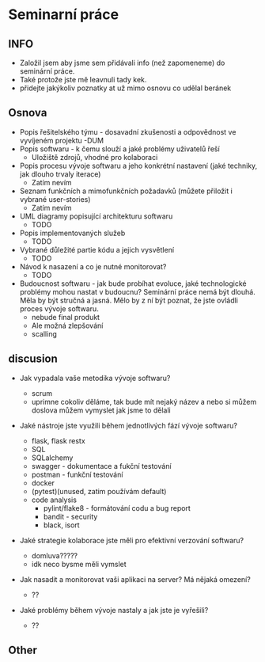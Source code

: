# Seminarní práce

## INFO
- Založil jsem aby jsme sem přidávali info (než zapomeneme) do seminární práce.
- Také protože jste mě leavnuli tady kek.
- přidejte jakýkoliv poznatky at už mimo osnovu co udělal beránek

## Osnova

- Popis řešitelského týmu - dosavadní zkušenosti a odpovědnost ve vyvíjeném projektu
    -DUM
- Popis softwaru - k čemu slouží a jaké problémy uživatelů řeší
    - Uložiště zdrojů, vhodné pro kolaboraci
- Popis procesu vývoje softwaru a jeho konkrétní nastavení (jaké techniky, jak dlouho trvaly iterace)
    - Zatím nevím
- Seznam funkčních a mimofunkčních požadavků (můžete přiložit i vybrané user-stories)
    - Zatím nevím
- UML diagramy popisující architekturu softwaru
    - TODO
- Popis implementovaných služeb
    - TODO
- Vybrané důležité partie kódu a jejich vysvětlení
    - TODO
- Návod k nasazení a co je nutné monitorovat?
    - TODO
- Budoucnost softwaru - jak bude probíhat evoluce, jaké technologické problémy mohou nastat v budoucnu? Seminární práce nemá být dlouhá. Měla by být stručná a jasná. Mělo by z ní být poznat, že jste ovládli proces vývoje softwaru.
    - nebude final produkt
    - Ale možná zlepšování
    - scalling
## discusion
- Jak vypadala vaše metodika vývoje softwaru?
    - scrum
    - uprimne cokoliv děláme, tak bude mít nejaký název a nebo si můžem doslova můžem vymyslet jak jsme to dělali
- Jaké nástroje jste využili během jednotlivých fází vývoje softwaru?
    - flask, flask restx
    - SQL
    - SQLalchemy
    - swagger - dokumentace a fukční testování
    - postman - funkční testování
    - docker
    - (pytest)(unused, zatim používám default)
    - code analysis
        - pylint/flake8 - formátování codu a bug report
        - bandit - security
        - black, isort
    
- Jaké strategie kolaborace jste měli pro efektivní verzování softwaru?
    - domluva?????
    - idk neco bysme měli vymslet
- Jak nasadit a monitorovat vaši aplikaci na server? Má nějaká omezení?
    - ??
- Jaké problémy během vývoje nastaly a jak jste je vyřešili?
    - ??

## Other